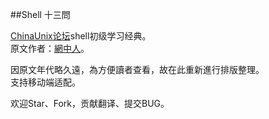##Shell 十三問 

[ChinaUnix论坛](http://bbs.chinaunix.net/thread-218853-1-1.html)shell初级学习经典。  
原文作者：[網中人](http://www.study-area.org/netman.htm)。

因原文年代略久遠，為方便讀者查看，故在此重新進行排版整理。  
支持移动端适配。

欢迎Star、Fork，贡献翻译、提交BUG。

